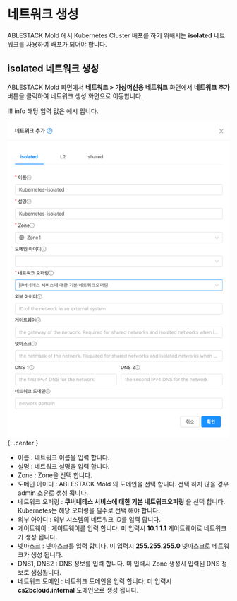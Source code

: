 # 네트워크 생성
ABLESTACK Mold 에서 Kubernetes Cluster 배포를 하기 위해서는 **isolated** 네트워크를 사용하여 배포가 되어야 합니다.


## isolated 네트워크 생성
ABLESTACK Mold 화면에서 **네트워크 > 가상머신용 네트워크** 화면에서 **네트워크 추가** 버튼을 클릭하여 네트워크 생성 화면으로 이동합니다.

!!! info
    해당 입력 값은 예시 입니다.

![Kubernetes-architecture](../../assets/images/kubernetes-cluster-network-create.png){: .center }

- 이름 : 네트워크 이름을 입력 합니다.
- 설명 : 네트워크 설명을 입력 합니다.
- Zone : Zone을 선택 합니다.
- 도메인 아이디 : ABLESTACK Mold 의 도메인을 선택 합니다. 선택 하지 않을 경우 admin 소유로 생성 됩니다.
- 네트워크 오퍼링 : **쿠버네테스 서비스에 대한 기본 네트워크오퍼링** 을 선택 합니다. Kubernetes는 해당 오퍼링을 필수로 선택 해야 합니다.
- 외부 아이디 : 외부 시스템의 네트워크 ID를 입력 합니다.
- 게이트웨이 : 게이트웨이를 입력 합니다. 미 입력시 **10.1.1.1** 게이트웨이로 네트워크가 생성 됩니다.
- 넷마스크 : 넷마스크를 입력 합니다. 미 입력시 **255.255.255.0** 넷마스크로 네트워크가 생성 됩니다.
- DNS1, DNS2 : DNS 정보를 입력 합니다. 미 입력시 Zone 생성시 입력된 DNS 정보로 생성됩니다.
- 네트워크 도메인 : 네트워크 도메인을 입력 합니다. 미 입력시 **cs2bcloud.internal** 도메인으로 생성 됩니다.